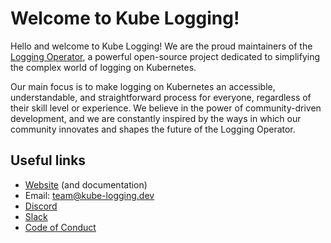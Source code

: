 # Welcome to Kube Logging!

Hello and welcome to Kube Logging!
We are the proud maintainers of the [Logging Operator](https://github.com/kube-logging/logging-operator), a powerful open-source project dedicated to simplifying the complex world of logging on Kubernetes.

Our main focus is to make logging on Kubernetes an accessible, understandable, and straightforward process for everyone, regardless of their skill level or experience.
We believe in the power of community-driven development, and we are constantly inspired by the ways in which our community innovates and shapes the future of the Logging Operator.

## Useful links

- [Website](https://kube-logging.dev) (and documentation)
- Email: [team@kube-logging.dev](mailto:team@kube-logging.dev)
- [Discord](https://discord.gg/9ACY4RDsYN)
- [Slack](https://emergingtechcommunity.slack.com/)
- [Code of Conduct](https://github.com/kube-logging/.github/blob/main/CODE_OF_CONDUCT.md)
